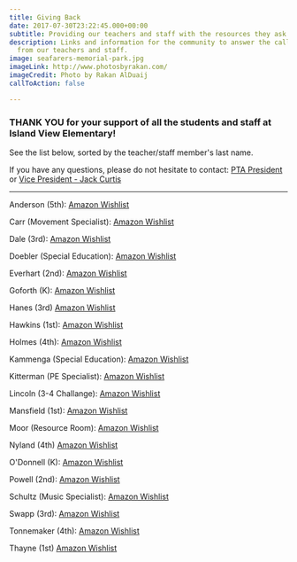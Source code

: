 ```yaml
---
title: Giving Back
date: 2017-07-30T23:22:45.000+00:00
subtitle: Providing our teachers and staff with the resources they ask for.
description: Links and information for the community to answer the call for resources
  from our teachers and staff.
image: seafarers-memorial-park.jpg
imageLink: http://www.photosbyrakan.com/
imageCredit: Photo by Rakan AlDuaij
callToAction: false

---
```

### **THANK YOU** for your support of all the students and staff at Island View Elementary!

See the list below, sorted by the teacher/staff member's last name.

If you have any questions, please do not hesitate to contact: [PTA President](mailto:president@islandviewpta.org) or [Vice President - Jack Curtis](mailto:vicepresident@islandviewpta.org)

***

Anderson (5th): [Amazon Wishlist](https://www.amazon.com/hz/wishlist/ls/DQ3GES3FZU6J)

Carr (Movement Specialist): [Amazon Wishlist](https://www.amazon.com/hz/wishlist/ls/1JEBCT09Q10HR?ref_=wl_share)

Dale (3rd): [Amazon Wishlist](https://www.amazon.com/hz/wishlist/ls/2SADG5XK715NV)

Doebler (Special Education): [Amazon Wishlist](https://www.amazon.com/hz/wishlist/ls/16H2443MELMMQ)

Everhart (2nd): [Amazon Wishlist](https://www.amazon.com/hz/wishlist/ls/14WJJ2TEUWF1R)

Goforth (K): [Amazon Wishlist](https://www.amazon.com/hz/wishlist/ls/21OOQW6I2KCDS)

Hanes (3rd) [Amazon Wishlist](https://www.amazon.com/hz/wishlist/ls/3ENZECK8IQM3F)

Hawkins (1st): [Amazon Wishlist](https://www.amazon.com/hz/wishlist/ls/1DGL80UJUJT22)

Holmes (4th): [Amazon Wishlist](https://www.amazon.com/hz/wishlist/ls/26TYKLDI55LUC)

Kammenga (Special Education): [Amazon Wishlist](https://www.amazon.com/hz/wishlist/ls/3DOB6ZR96OITC)

Kitterman (PE Specialist): [Amazon Wishlist](https://www.amazon.com/hz/wishlist/ls/2SDFJ27AH5239)

Lincoln (3-4 Challange): [Amazon Wishlist](https://www.amazon.com/hz/wishlist/ls/3BDK0WEOFC1NT)

Mansfield (1st): [Amazon Wishlist](https://www.amazon.com/hz/wishlist/ls/1DY8E53VG3X1W)

Moor (Resource Room): [Amazon Wishlist](https://www.amazon.com/hz/wishlist/ls/B1ERJG49CED6)

Nyland (4th) [Amazon Wishlist](https://www.amazon.com/hz/wishlist/ls/2ODBLXTMP9N16)

O'Donnell (K): [Amazon Wishlist](https://www.amazon.com/hz/wishlist/genericItemsPage/M6HOKT4Y68T7)

Powell (2nd): [Amazon Wishlist](https://www.amazon.com/hz/wishlist/ls/T3BO69SFRFN9?ref_=wl_share)

Schultz (Music Specialist): [Amazon Wishlist](https://www.amazon.com/hz/wishlist/ls/ABQP7CD300S)

Swapp (3rd): [Amazon Wishlist](https://www.amazon.com/hz/wishlist/ls/1NNA5FDLLWS6F)

Tonnemaker (4th): [Amazon Wishlist](https://www.amazon.com/hz/wishlist/ls/25SOS5RHV36T6/ref=nav_wishlist_lists_2?_encoding=UTF8&type=wishlist#)

Thayne (1st) [Amazon Wishlist](https://www.amazon.com/hz/wishlist/ls/UAE8G367FBJE) 